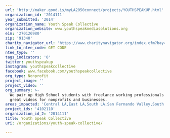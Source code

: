 ```yaml
---
url: 'http://maker.good.is/myLA2050connect/projects/YOUTHSPEAKUP.html'
organization_id: '2014111'
year_submitted: '2014'
organization_name: Youth Speak Collective
organization_website: www.youthspeakmediasolutions.org
ein: '270126980'
zip: '91340'
charity_navigator_url: 'https://www.charitynavigator.org/index.cfm?bay=search.profile&ein=270126980'
link_to_ntee_code: GET CODE
ntee_type: ''
tags_indicators: '0'
twitter: youthspeakup
instagram: youthspeakcollective
facebook: www.facebook.com/youthspeakcollective
org_type: Nonprofit
project_image: ''
project_video: ''
org_summary: >-
  We pair up High School students with freelance working professionals to create
  great videos for nonprofits and businesses.
areas_impacted: 'Central LA,East LA,South LA,San Fernando Valley,South Bay,Westside'
project_ids: '4102110'
organization_id_2: '2014111'
title: Youth Speak Collective
uri: /organizations/youth-speak-collective/

---
```

